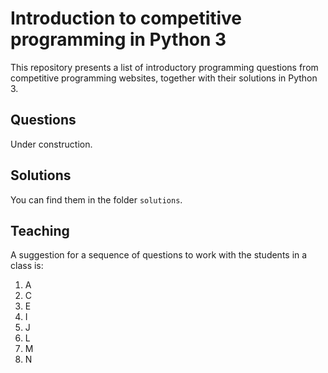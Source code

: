 # Introduction to competitive programming in Python 3

This repository presents a list of introductory programming
questions from competitive programming websites, together
with their solutions in Python 3.

## Questions
Under construction.

## Solutions
You can find them in the folder `solutions`.

## Teaching
A suggestion for a sequence of questions to work with the
students in a class is: 

1. A
2. C
3. E
4. I
5. J
6. L
7. M
8. N
